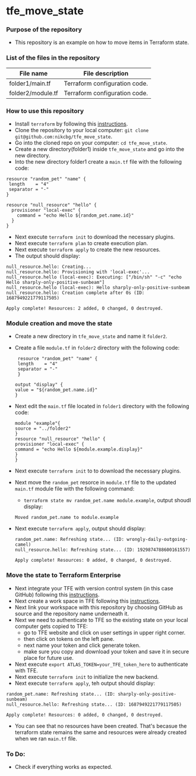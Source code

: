 # tfe_move_state

### Purpose of the repository
- This repository is an example on how to move items in Terraform state. 


### List of the files in the repository
File name |	File description
----------|--------------------
folder1/main.tf	| Terraform configuration code.
folder2/module.tf | Terraform configuration code.

### How to use this repository 
- Install `terraform` by following this [instructions](https://www.terraform.io/intro/getting-started/install.html).
- Clone the repository to your local computer: `git clone git@github.com:nikcbg/tfe_move_state`.
- Go into the cloned repo on your computer: `cd tfe_move_state`.
- Create a new directory(folder1) inside `tfe_move_state` and go into the new directory.
- Into the new directory folder1 create a `main.tf` file with the following code:

```
resource "random_pet" "name" {
 length    = "4"
 separator = "-"
}

resource "null_resource" "hello" {
  provisioner "local-exec" {
    command = "echo Hello ${random_pet.name.id}"
  }
}

```
- Next execute `terraform init` to download the necessary plugins.
- Next execute `terraform plan` to create execution plan.
- Next execute `terraform apply` to create the new resources.
- The output should display:
```
null_resource.hello: Creating...
null_resource.hello: Provisioning with 'local-exec'...
null_resource.hello (local-exec): Executing: ["/bin/sh" "-c" "echo Hello sharply-only-positive-sunbeam"]
null_resource.hello (local-exec): Hello sharply-only-positive-sunbeam
null_resource.hello: Creation complete after 0s (ID: 1687949221779117505)

Apply complete! Resources: 2 added, 0 changed, 0 destroyed.
```
### Module creation and move the state

- Create a new directory in `tfe_move_state` and name it `folder2`.
- Create a file `module.tf` in `folder2` directory with the following code:

  ```
   resource "random_pet" "name" {
   length    = "4"
   separator = "-"
   }

  output "display" {
  value = "${random_pet.name.id}"
  }

  ```
- Next edit the `main.tf` file located in `folder1` directory with the following code:

  ```
  module "example"{
  source = "../folder2"
  }
  resource "null_resource" "hello" {
  provisioner "local-exec" {
  command = "echo Hello ${module.example.display}"
  }
  }

  ```
- Next execute `terraform init` to to download the necessary plugins.
- Next move the `random_pet` resorce in `module.tf` file to the updated `main.tf` module file with the following command:
  - `terraform state mv random_pet.name module.example`, output shoudl display:
  ```
  Moved random_pet.name to module.example
  ```
- Next execute `terraform apply`, output should display:

  ```
  random_pet.name: Refreshing state... (ID: wrongly-daily-outgoing-camel)
  null_resource.hello: Refreshing state... (ID: 1929874788600161557)

  Apply complete! Resources: 0 added, 0 changed, 0 destroyed.

  ```
### Move the state to Terraform Enterprise
- Next integrate your TFE with version control system (in this case GitHub) following this [instructions](https://www.hashicorp.com/resources/getting-started-with-terraform-enterprise#step-4-create-a-workspace).
- Next create a work space in TFE following this [instructions](https://www.hashicorp.com/resources/getting-started-with-terraform-enterprise#step-4-create-a-workspace).
- Next link your workspace with this repository by choosing GitHub as source and the repository name underneath it. 
- Next we need to authenticate to TFE so the existing state on your local computer gets copied to TFE:
  - go to TFE website and click on user settings in upper right corner.
  - then click on tokens on the left pane.
  - next name your token and click generate token.
  - make sure you copy and download your token and save it in secure place for future use.
- Next execute `export ATLAS_TOKEN=your_TFE_token_here` to authenticate with TFE.
- Next execute `terraform init` to initialize the new backend.
- Next execute `terraform apply`, teh output should display:

```
random_pet.name: Refreshing state... (ID: sharply-only-positive-sunbeam)
null_resource.hello: Refreshing state... (ID: 1687949221779117505)

Apply complete! Resources: 0 added, 0 changed, 0 destroyed.

```
- You can see that no resources have been created. That's becasue the terraform state remains the same and resources were already created when we ran `main.tf` file. 

 
### To Do: 
- Check if everything works as expected. 
